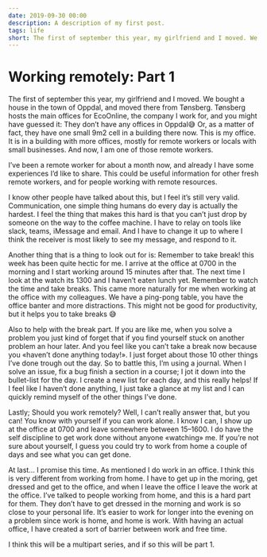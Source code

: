 ```yaml
---
date: 2019-09-30 00:00
description: A description of my first post.
tags: life
short: The first of september this year, my girlfriend and I moved. We bought a house in the town of Oppdal, and moved there from Tønsberg. Tønsberg hosts the main offices for EcoOnline, the company I work for, and you might have guessed it: They don’t have any offices in Oppdal😅 Or, as a matter of fact, they have one small 9m2 cell in a building there now. This is my office. It is in a building with more offices, mostly for remote workers or locals with small businesses. And now, I am one of those remote workers.
---
```

# Working remotely: Part 1

The first of september this year, my girlfriend and I moved. We bought a house in the town of Oppdal, and moved there from Tønsberg. Tønsberg hosts the main offices for EcoOnline, the company I work for, and you might have guessed it: They don’t have any offices in Oppdal😅 Or, as a matter of fact, they have one small 9m2 cell in a building there now. This is my office. It is in a building with more offices, mostly for remote workers or locals with small businesses. And now, I am one of those remote workers.

I’ve been a remote worker for about a month now, and already I have some experiences I’d like to share. This could be useful information for other fresh remote workers, and for people working with remote resources.

I know other people have talked about this, but I feel it’s still very valid. Communication, one simple thing humans do every day is actually the hardest. I feel the thing that makes this hard is that you can’t just drop by someone on the way to the coffee machine. I have to relay on tools like slack, teams, iMessage and email. And I have to change it up to where I think the receiver is most likely to see my message, and respond to it.

Another thing that is a thing to look out for is: Remember to take break! this week has been quite hectic for me. I arrive at the office at 0700 in the morning and I start working around 15 minutes after that. The next time I look at the watch its 1300 and I haven’t eaten lunch yet. Remember to watch the time and take breaks. This came more naturally for me when working at the office with my colleagues. We have a ping-pong table, you have the office banter and more distractions. This might not be good for productivity, but it helps you to take breaks 😅

Also to help with the break part. If you are like me, when you solve a problem you just kind of forget that if you find yourself stuck on another problem an hour later. And you feel like you can’t take a break now because you «haven’t done anything today!». I just forget about those 10 other things I’ve done trough out the day. So to battle this, I’m using a journal. When I solve an issue, fix a bug finish a section in a course; I jot it down into the bullet-list for the day. I create a new list for each day, and this really helps! If I feel like I haven’t done anything, I just take a glance at my list and I can quickly remind myself of the other things I’ve done.

Lastly; Should you work remotely? Well, I can’t really answer that, but you can! You know with yourself if you can work alone. I know I can, I show up at the office at 0700 and leave somewhere between 15–1600. I do have the self discipline to get work done without anyone «watching» me. If you’re not sure about yourself, I guess you could try to work from home a couple of days and see what you can get done.

At last… I promise this time. As mentioned I do work in an office. I think this is very different from working from home. I have to get up in the moring, get dressed and get to the office, and when I leave the office I leave the work at the office. I’ve talked to people working from home, and this is a hard part for them. They don’t have to get dressed in the morning and work is so close to your personal life. It’s easier to work for longer into the evening on a problem since work is home, and home is work. With having an actual office, I have created a sort of barrier between work and free time.

I think this will be a multipart series, and if so this will be part 1.
